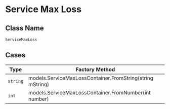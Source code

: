 
# Service Max Loss

## Class Name

`ServiceMaxLoss`

## Cases

| Type | Factory Method |
|  --- | --- |
| `string` | models.ServiceMaxLossContainer.FromString(string mString) |
| `int` | models.ServiceMaxLossContainer.FromNumber(int number) |

